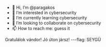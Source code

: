 - 👋 Hi, I’m @paragakos
- 👀 I’m interested in cybersecurity
- 🌱 I’m currently learning cybersecurity
- 💞️ I’m looking to collaborate on cybersecurity
- 📫 How to reach me: guess it


Gratulálok vándor! Jó úton jársz!
---flag: SEYGÜ

<!---
paragakos/paragakos is a ✨ special ✨ repository because its `README.md` (this file) appears on your GitHub profile.
You can click the Preview link to take a look at your changes.
--->
